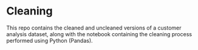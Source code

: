 # Cleaning
This repo contains the cleaned and uncleaned versions of a customer analysis dataset, along with the notebook containing the cleaning process performed using Python (Pandas). 
